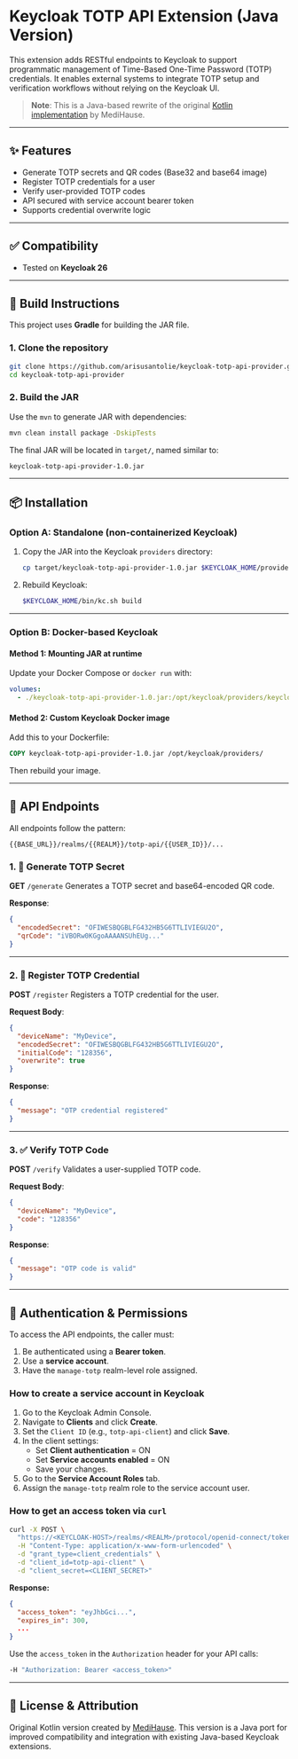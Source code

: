# Keycloak TOTP API Extension (Java Version)

This extension adds RESTful endpoints to Keycloak to support programmatic management of Time-Based One-Time Password (TOTP) credentials. It enables external systems to integrate TOTP setup and verification workflows without relying on the Keycloak UI.

> **Note**: This is a Java-based rewrite of the original [Kotlin implementation](https://github.com/medihause/keycloak-totp-api) by MediHause.

---

## ✨ Features

* Generate TOTP secrets and QR codes (Base32 and base64 image)
* Register TOTP credentials for a user
* Verify user-provided TOTP codes
* API secured with service account bearer token
* Supports credential overwrite logic

---

## ✅ Compatibility

* Tested on **Keycloak 26**

---

## 🔧 Build Instructions

This project uses **Gradle** for building the JAR file.

### 1. Clone the repository

```bash
git clone https://github.com/arisusantolie/keycloak-totp-api-provider.git
cd keycloak-totp-api-provider
```

### 2. Build the JAR

Use the `mvn` to generate JAR with dependencies:

```bash
mvn clean install package -DskipTests
```

The final JAR will be located in `target/`, named similar to:

```
keycloak-totp-api-provider-1.0.jar
```

---

## 📦 Installation

### Option A: Standalone (non-containerized Keycloak)

1. Copy the JAR into the Keycloak `providers` directory:

   ```bash
   cp target/keycloak-totp-api-provider-1.0.jar $KEYCLOAK_HOME/providers/
   ```

2. Rebuild Keycloak:

   ```bash
   $KEYCLOAK_HOME/bin/kc.sh build
   ```

---

### Option B: Docker-based Keycloak

#### Method 1: Mounting JAR at runtime

Update your Docker Compose or `docker run` with:

```yaml
volumes:
  - ./keycloak-totp-api-provider-1.0.jar:/opt/keycloak/providers/keycloak-totp-api-provider-1.0.jar
```

#### Method 2: Custom Keycloak Docker image

Add this to your Dockerfile:

```dockerfile
COPY keycloak-totp-api-provider-1.0.jar /opt/keycloak/providers/
```

Then rebuild your image.

---

## 📡 API Endpoints

All endpoints follow the pattern:

```
{{BASE_URL}}/realms/{{REALM}}/totp-api/{{USER_ID}}/...
```

### 1. 🔐 Generate TOTP Secret

**GET** `/generate`
Generates a TOTP secret and base64-encoded QR code.

**Response**:

```json
{
  "encodedSecret": "OFIWESBQGBLFG432HB5G6TTLIVIEGU2O",
  "qrCode": "iVBORw0KGgoAAAANSUhEUg..."
}
```

---

### 2. 📝 Register TOTP Credential

**POST** `/register`
Registers a TOTP credential for the user.

**Request Body**:

```json
{
  "deviceName": "MyDevice",
  "encodedSecret": "OFIWESBQGBLFG432HB5G6TTLIVIEGU2O",
  "initialCode": "128356",
  "overwrite": true
}
```

**Response**:

```json
{
  "message": "OTP credential registered"
}
```

---

### 3. ✅ Verify TOTP Code

**POST** `/verify`
Validates a user-supplied TOTP code.

**Request Body**:

```json
{
  "deviceName": "MyDevice",
  "code": "128356"
}
```

**Response**:

```json
{
  "message": "OTP code is valid"
}
```

---

## 🔐 Authentication & Permissions

To access the API endpoints, the caller must:

1. Be authenticated using a **Bearer token**.
2. Use a **service account**.
3. Have the `manage-totp` realm-level role assigned.

### How to create a service account in Keycloak

1. Go to the Keycloak Admin Console.
2. Navigate to **Clients** and click **Create**.
3. Set the `Client ID` (e.g., `totp-api-client`) and click **Save**.
4. In the client settings:
    - Set **Client authentication** = ON
    - Set **Service accounts enabled** = ON
    - Save your changes.
5. Go to the **Service Account Roles** tab.
6. Assign the `manage-totp` realm role to the service account user.

### How to get an access token via `curl`

```bash
curl -X POST \
  "https://<KEYCLOAK-HOST>/realms/<REALM>/protocol/openid-connect/token" \
  -H "Content-Type: application/x-www-form-urlencoded" \
  -d "grant_type=client_credentials" \
  -d "client_id=totp-api-client" \
  -d "client_secret=<CLIENT_SECRET>"
```

**Response:**

```json
{
  "access_token": "eyJhbGci...",
  "expires_in": 300,
  ...
}
```

Use the `access_token` in the `Authorization` header for your API calls:

```bash
-H "Authorization: Bearer <access_token>"
```

---

## 📄 License & Attribution

Original Kotlin version created by [MediHause](https://github.com/medihause/keycloak-totp-api).
This version is a Java port for improved compatibility and integration with existing Java-based Keycloak extensions.
